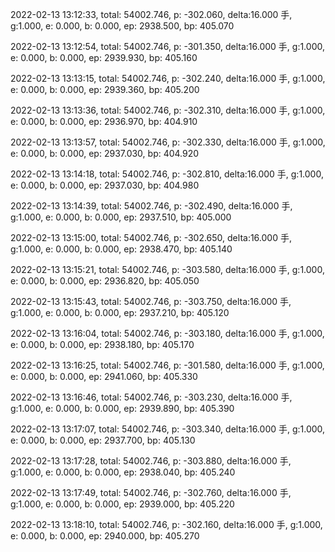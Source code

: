 2022-02-13 13:12:33, total: 54002.746, p: -302.060, delta:16.000 手, g:1.000, e: 0.000, b: 0.000, ep: 2938.500, bp: 405.070

2022-02-13 13:12:54, total: 54002.746, p: -301.350, delta:16.000 手, g:1.000, e: 0.000, b: 0.000, ep: 2939.930, bp: 405.160

2022-02-13 13:13:15, total: 54002.746, p: -302.240, delta:16.000 手, g:1.000, e: 0.000, b: 0.000, ep: 2939.360, bp: 405.200

2022-02-13 13:13:36, total: 54002.746, p: -302.310, delta:16.000 手, g:1.000, e: 0.000, b: 0.000, ep: 2936.970, bp: 404.910

2022-02-13 13:13:57, total: 54002.746, p: -302.330, delta:16.000 手, g:1.000, e: 0.000, b: 0.000, ep: 2937.030, bp: 404.920

2022-02-13 13:14:18, total: 54002.746, p: -302.810, delta:16.000 手, g:1.000, e: 0.000, b: 0.000, ep: 2937.030, bp: 404.980

2022-02-13 13:14:39, total: 54002.746, p: -302.490, delta:16.000 手, g:1.000, e: 0.000, b: 0.000, ep: 2937.510, bp: 405.000

2022-02-13 13:15:00, total: 54002.746, p: -302.650, delta:16.000 手, g:1.000, e: 0.000, b: 0.000, ep: 2938.470, bp: 405.140

2022-02-13 13:15:21, total: 54002.746, p: -303.580, delta:16.000 手, g:1.000, e: 0.000, b: 0.000, ep: 2936.820, bp: 405.050

2022-02-13 13:15:43, total: 54002.746, p: -303.750, delta:16.000 手, g:1.000, e: 0.000, b: 0.000, ep: 2937.210, bp: 405.120

2022-02-13 13:16:04, total: 54002.746, p: -303.180, delta:16.000 手, g:1.000, e: 0.000, b: 0.000, ep: 2938.180, bp: 405.170

2022-02-13 13:16:25, total: 54002.746, p: -301.580, delta:16.000 手, g:1.000, e: 0.000, b: 0.000, ep: 2941.060, bp: 405.330

2022-02-13 13:16:46, total: 54002.746, p: -303.230, delta:16.000 手, g:1.000, e: 0.000, b: 0.000, ep: 2939.890, bp: 405.390

2022-02-13 13:17:07, total: 54002.746, p: -303.340, delta:16.000 手, g:1.000, e: 0.000, b: 0.000, ep: 2937.700, bp: 405.130

2022-02-13 13:17:28, total: 54002.746, p: -303.880, delta:16.000 手, g:1.000, e: 0.000, b: 0.000, ep: 2938.040, bp: 405.240

2022-02-13 13:17:49, total: 54002.746, p: -302.760, delta:16.000 手, g:1.000, e: 0.000, b: 0.000, ep: 2939.000, bp: 405.220

2022-02-13 13:18:10, total: 54002.746, p: -302.160, delta:16.000 手, g:1.000, e: 0.000, b: 0.000, ep: 2940.000, bp: 405.270